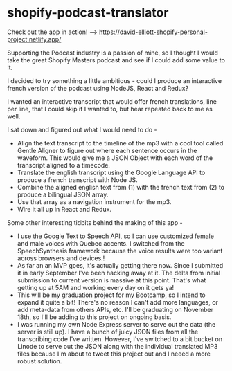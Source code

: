 # shopify-podcast-translator

Check out the app in action! -->
https://david-elliott-shopify-personal-project.netlify.app/

Supporting the Podcast industry is a passion of mine, so I thought I would take the great Shopify Masters podcast and see if I could add some value to it.

I decided to try something a little ambitious - could I produce an interactive french version of the podcast using NodeJS, React and Redux?

I wanted an interactive transcript that would offer french translations, line per line, that I could skip if I wanted to, but hear repeated back to me as well.

I sat down and figured out what I would need to do -

- Align the text transcript to the timeline of the mp3 with a cool tool called Gentle Aligner to figure out where each sentence occurs in the waveform. This would give me a JSON Object with each word of the transcript aligned to a timecode.
- Translate the english transcript using the Google Language API to produce a french transcript with Node JS.
- Combine the aligned english text from (1) with the french text from (2) to produce a bilingual JSON array.
- Use that array as a navigation instrument for the mp3.
- Wire it all up in React and Redux.

Some other interesting tidbits behind the making of this app -

- I use the Google Text to Speech API, so I can use customized female and male voices with Quebec accents. I switched from the SpeechSynthesis framework because the voice results were too variant across browsers and devices.!
- As far an an MVP goes, it's actually getting there now. Since I submitted it in early September I've been hacking away at it. The delta from initial submission to current version is massive at this point. That's what getting up at 5AM and working every day on it gets ya!
- This will be my graduation project for my Bootcamp, so I intend to expand it quite a bit! There's no reason I can't add more languages, or add meta-data from others APIs, etc. I'll be graduating on November 18th, so I'll be adding to this project on ongoing basis.
- I was running my own Node Express server to serve out the data (the server is still up). I have a bunch of juicy JSON files from all the transcribing code I've written.  However, I've switched to a bit bucket on Linode to serve out the JSON along with the individual translated MP3 files because I'm about to tweet this project out and I neeed a more robust solution.

